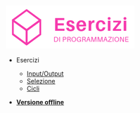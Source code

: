 <!-- docs/_sidebar.md -->

<img src="./images/logo.png" data-origin="images/logo.png" alt="logo">

* Esercizi

    * [Input/Output](1-input-output.md)
    * [Selezione](2-selezione.md)
    * [Cicli](3-cicli.md)

* <a id="pwa" class="" href="javascript:void(0)"><b>Versione offline</b></a>
